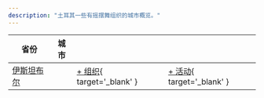 ```yaml
---
description: "土耳其一些有摇摆舞组织的城市概览。"
---
```


| 省份 | 城市 | | |
| --- | --- | --- | --- |
| [伊斯坦布尔](index.md#istanbul) | | [+ 组织](https://github.com/swingdance/orgs/issues/new?assignees=&labels=add+org&projects=&template=02-add_entity.yml&title=%5Btr%5D%20%3CName%3E&region=tr&province=Istanbul&city=Istanbul){ target='_blank' } | [+ 活动](https://github.com/swingdance/events/issues/new?assignees=&labels=add+event&projects=&template=02-add_entity.yml&title=%5B2024%2Ftr%5D%20%3CName%3E&region=tr&province=Istanbul&city=Istanbul&org_id=&date_starts=2024-&date_ends=2024-){ target='_blank' } |
